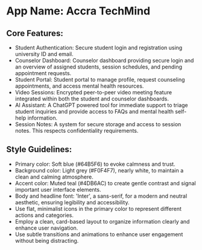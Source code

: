 # **App Name**: Accra TechMind

## Core Features:

- Student Authentication: Secure student login and registration using university ID and email.
- Counselor Dashboard: Counselor dashboard providing secure login and an overview of assigned students, session schedules, and pending appointment requests.
- Student Portal: Student portal to manage profile, request counseling appointments, and access mental health resources.
- Video Sessions: Encrypted peer-to-peer video meeting feature integrated within both the student and counselor dashboards.
- AI Assistant: A ChatGPT powered tool for immediate support to triage student inquiries and provide access to FAQs and mental health self-help information.
- Session Notes: A system for secure storage and access to session notes. This respects confidentiality requirements.

## Style Guidelines:

- Primary color: Soft blue (#64B5F6) to evoke calmness and trust.
- Background color: Light grey (#F0F4F7), nearly white, to maintain a clean and calming atmosphere.
- Accent color: Muted teal (#4DB6AC) to create gentle contrast and signal important user interface elements.
- Body and headline font: 'Inter', a sans-serif, for a modern and neutral aesthetic, ensuring legibility and accessibility.
- Use flat, minimalist icons in the primary color to represent different actions and categories.
- Employ a clean, card-based layout to organize information clearly and enhance user navigation.
- Use subtle transitions and animations to enhance user engagement without being distracting.